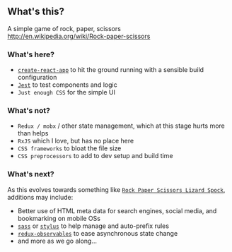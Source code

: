## What's this?

A simple game of rock, paper, scissors<br/>
http://en.wikipedia.org/wiki/Rock-paper-scissors

### What's here?

* [`create-react-app`](https://github.com/facebook/create-react-app) to hit the ground running with a sensible build configuration
* [`Jest`](https://facebook.github.io/jest/) to test components and logic
* `Just enough CSS` for the simple UI

### What's not?

* `Redux / mobx` / other state management, which at this stage hurts more than helps
* `RxJS` which I love, but has no place here
* `CSS frameworks` to bloat the file size
* `CSS preprocessors` to add to dev setup and build time

### What's next?

As this evolves towards something like [`Rock Paper Scissors Lizard Spock`](https://rpsls.net), additions may include:
* Better use of HTML meta data for search engines, social media, and bookmarking on mobile OSs
* [`sass`](https://sass-lang.com/) or [`stylus`](http://stylus-lang.com/) to help manage and auto-prefix rules
* [`redux-observables`](https://github.com/redux-observable/redux-observable) to ease asynchronous state change
* and more as we go along...
